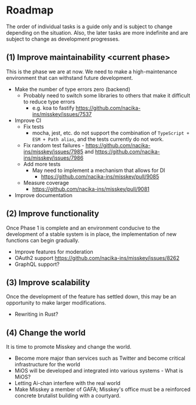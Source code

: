 # Roadmap
The order of individual tasks is a guide only and is subject to change depending on the situation.
Also, the later tasks are more indefinite and are subject to change as development progresses.

## (1) Improve maintainability \<current phase\>
This is the phase we are at now. We need to make a high-maintenance environment that can withstand future development.

- Make the number of type errors zero (backend)
	- Probably need to switch some libraries to others that make it difficult to reduce type errors
		- e.g. koa to fastify https://github.com/nacika-ins/misskey/issues/7537
- Improve CI
	- Fix tests
		- mocha, jest, etc. do not support the combination of `TypeScript + ESM + Path alias`, and the tests currently do not work.
	- Fix random test failures - https://github.com/nacika-ins/misskey/issues/7985 and https://github.com/nacika-ins/misskey/issues/7986
	- Add more tests
		- May need to implement a mechanism that allows for DI
			- https://github.com/nacika-ins/misskey/pull/9085
	- Measure coverage
		- https://github.com/nacika-ins/misskey/pull/9081
- Improve documentation

## (2) Improve functionality
Once Phase 1 is complete and an environment conducive to the development of a stable system is in place, the implementation of new functions can begin gradually.

- Improve features for moderation
- OAuth2 support https://github.com/nacika-ins/misskey/issues/8262
- GraphQL support?

## (3) Improve scalability
Once the development of the feature has settled down, this may be an opportunity to make larger modifications.

- Rewriting in Rust?

## (4) Change the world
It is time to promote Misskey and change the world.

- Become more major than services such as Twitter and become critical infrastructure for the world
- MiOS will be developed and integrated into various systems - What is MiOS?
- Letting Ai-chan interfere with the real world
- Make Misskey a member of GAFA; Misskey's office must be a reinforced concrete brutalist building with a courtyard.
